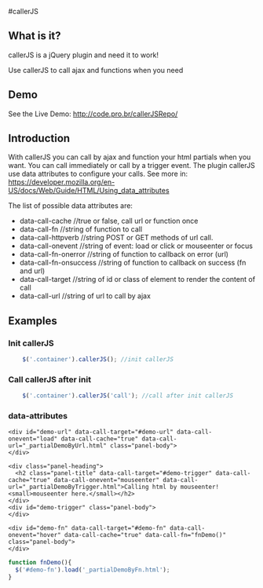 #callerJS

## What is it?

callerJS is a jQuery plugin and need it to work!

Use callerJS to call ajax and functions when you need

## Demo

See the Live Demo: http://code.pro.br/callerJSRepo/

## Introduction

With callerJS you can call by ajax and function your html partials when you want. You can call immediately or call by a trigger event.
The plugin callerJS use data attributes to configure your calls. See more in: https://developer.mozilla.org/en-US/docs/Web/Guide/HTML/Using_data_attributes

The list of possible data attributes are:

* data-call-cache //true or false, call url or function once
* data-call-fn //string of function to call
* data-call-httpverb //string POST or GET methods of url call.
* data-call-onevent //string of event: load or click or mouseenter or focus
* data-call-fn-onerror //string of function to callback on error (url)
* data-call-fn-onsuccess //string of function to callback on success (fn and url)
* data-call-target //string of id or class of element to render the content of call
* data-call-url //string of url to call by ajax

## Examples

### Init callerJS

```javascript
    $('.container').callerJS(); //init callerJS
```

### Call callerJS after init

```javascript
    $('.container').callerJS('call'); //call after init callerJS
```

### data-attributes

```
<div id="demo-url" data-call-target="#demo-url" data-call-onevent="load" data-call-cache="true" data-call-url="_partialDemoByUrl.html" class="panel-body">
</div>
```

```
<div class="panel-heading">
  <h2 class="panel-title" data-call-target="#demo-trigger" data-call-cache="true" data-call-onevent="mouseenter" data-call-url="_partialDemoByTrigger.html">Calling html by mouseenter! <small>mouseenter here.</small></h2>
</div>
<div id="demo-trigger" class="panel-body">
</div>
```
```
<div id="demo-fn" data-call-target="#demo-fn" data-call-onevent="hover" data-call-cache="true" data-call-fn="fnDemo()" class="panel-body">
</div>
```
```javascript
function fnDemo(){
  $('#demo-fn').load('_partialDemoByFn.html');
}
```
